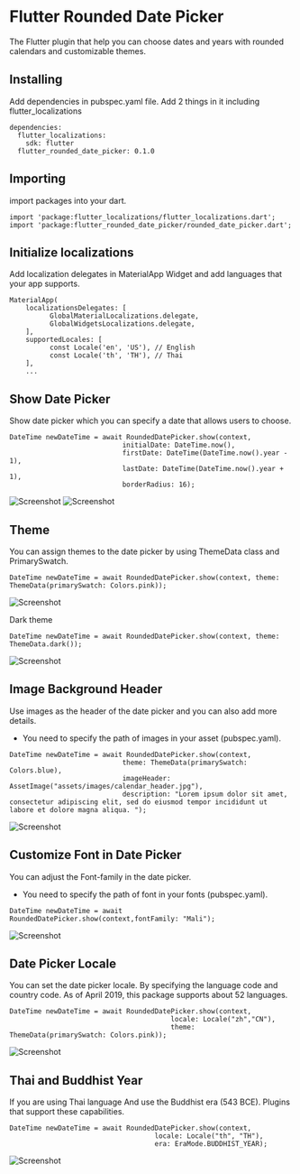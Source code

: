 # Flutter Rounded Date Picker
The Flutter plugin that help you can choose dates and years with rounded calendars and customizable themes.


## Installing
Add dependencies in pubspec.yaml file. Add 2 things in it including flutter_localizations

```
dependencies:
  flutter_localizations:
    sdk: flutter
  flutter_rounded_date_picker: 0.1.0
```

## Importing
import packages into your dart.
```
import 'package:flutter_localizations/flutter_localizations.dart';
import 'package:flutter_rounded_date_picker/rounded_date_picker.dart';
```

## Initialize localizations
Add localization delegates in MaterialApp Widget and add languages that your app supports.
```
MaterialApp(
    localizationsDelegates: [
          GlobalMaterialLocalizations.delegate,
          GlobalWidgetsLocalizations.delegate,
    ],
    supportedLocales: [
          const Locale('en', 'US'), // English
          const Locale('th', 'TH'), // Thai
    ],
    ...
```

## Show Date Picker
Show date picker which you can specify a date that allows users to choose.
```
DateTime newDateTime = await RoundedDatePicker.show(context,
                            initialDate: DateTime.now(), 
                            firstDate: DateTime(DateTime.now().year - 1), 
                            lastDate: DateTime(DateTime.now().year + 1), 
                            borderRadius: 16);
```
![Screenshot](screenshots/1.png)
![Screenshot](screenshots/a1.gif)

## Theme
You can assign themes to the date picker by using ThemeData class and PrimarySwatch.
```
DateTime newDateTime = await RoundedDatePicker.show(context, theme: ThemeData(primarySwatch: Colors.pink));
```
![Screenshot](screenshots/2.png)

Dark theme
```
DateTime newDateTime = await RoundedDatePicker.show(context, theme: ThemeData.dark());
```
![Screenshot](screenshots/3.png)


## Image Background Header 
Use images as the header of the date picker and you can also add more details.
* You need to specify the path of images in your asset (pubspec.yaml).
```
DateTime newDateTime = await RoundedDatePicker.show(context,
                            theme: ThemeData(primarySwatch: Colors.blue),
                            imageHeader: AssetImage("assets/images/calendar_header.jpg"),
                            description: "Lorem ipsum dolor sit amet, consectetur adipiscing elit, sed do eiusmod tempor incididunt ut labore et dolore magna aliqua. ");
```
![Screenshot](screenshots/4.png)

## Customize Font in Date Picker 
You can adjust the Font-family in the date picker.
* You need to specify the path of font in your fonts (pubspec.yaml).
```
DateTime newDateTime = await RoundedDatePicker.show(context,fontFamily: "Mali");
```
![Screenshot](screenshots/5.png)

## Date Picker Locale
You can set the date picker locale. By specifying the language code and country code.
As of April 2019, this package supports about 52 languages.
```
DateTime newDateTime = await RoundedDatePicker.show(context,
                                        locale: Locale("zh","CN"),
                                        theme: ThemeData(primarySwatch: Colors.pink));
```
![Screenshot](screenshots/6.png)

## Thai and Buddhist Year
If you are using Thai language And use the Buddhist era (543 BCE). Plugins that support these capabilities.
```
DateTime newDateTime = await RoundedDatePicker.show(context, 
                                    locale: Locale("th", "TH"), 
                                    era: EraMode.BUDDHIST_YEAR);
```
![Screenshot](screenshots/7.png)